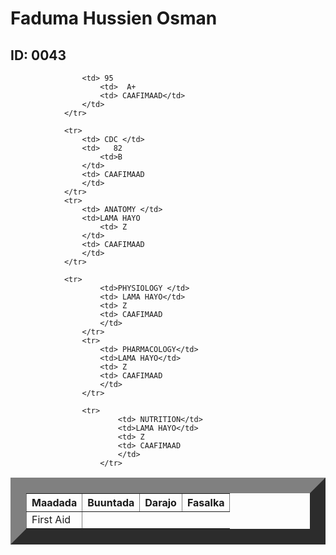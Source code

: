 
<html>
    <title> Natiijo</title>
    <head>
        <link rel="stylesheet" href="table.css"/>
        <body>  
            <h1> Faduma Hussien Osman</h1>
            <h2> ID: 0043</h2>
            <table border="25">
                <tr>
                    <th>Maadada </th>
                    <th>Buuntada</th>
                    <th>Darajo</th>
                    <th>Fasalka</th>
                </tr>
                <tr>
                    <td> First Aid</td>
                   
                    <td> 95
                        <td>  A+
                        <td> CAAFIMAAD</td>
                    </td>
                </tr>
            
                <tr>
                    <td> CDC </td>
                    <td>   82 
                        <td>B
                    </td>
                    <td> CAAFIMAAD
                    </td>
                </tr>
                <tr>
                    <td> ANATOMY </td>
                    <td>LAMA HAYO
                        <td> Z
                    </td>
                    <td> CAAFIMAAD
                    </td>
                </tr>
               
                <tr>
                        <td>PHYSIOLOGY </td>
                        <td> LAMA HAYO</td>
                        <td> Z
                        <td> CAAFIMAAD
                        </td>
                    </tr>
                    <tr>
                        <td> PHARMACOLOGY</td>
                        <td>LAMA HAYO</td>
                        <td> Z
                        <td> CAAFIMAAD
                        </td>
                    </tr>
                    
                    <tr>
                            <td> NUTRITION</td>
                            <td>LAMA HAYO</td>
                            <td> Z
                            <td> CAAFIMAAD
                            </td>
                        </tr>
